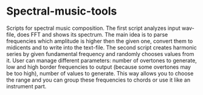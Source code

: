 # Spectral-music-tools
Scripts for spectral music composition.
The first script analyzes input wav-file, does FFT and shows its spectrum.
The main idea is to parse frequencies which amplitude is higher then the given one, convert them to midicents and to write into the text-file.
The second script creates harmonic series by given fundamental frequency and randomly chooses values from it.
User can manage different parameters: number of overtones to generate, low and high border frequencies to output (because some overtones may be too high), number of values to generate. This way allows you to choose the range and you can group these frequencies to chords or use it like an instrument part.
